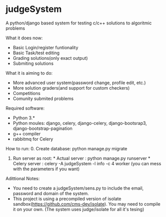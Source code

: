 # judgeSystem
A python/django based system for testing c/c++ solutions to algoritmic problems

What it does now:
  * Basic Login/register funtionality
  * Basic Task/test editing
  * Grading solutions(only exact output)
  * Submiting solutions

What it is aiming to do:
  * More advanced user system(password change, profile edit, etc.)
  * More solution graders(and support for custom checkers)
  * Competitions
  * Comunity submited problems

Required software:
  * Python 3.*
  * Python moules: django, celery, django-celery, django-bootsrap3, django-bootstrap-pagination
  * g++ compiler
  * rabbitmq for Celery

How to run:
  0. Create database: python manage.py migrate
  1. Run server as root:
    * Actual server : python manage.py runserver
    * Celery server : celery -A judgeSystem -l info -c 4 worker
      (you can mess with the parameters if you want) 

Adittional Notes:
  * You need to create a judgeSystem/sens.py to include the email, password and domain of the system.
  * This project is using a precompiled version of isolate sandbox(https://github.com/cms-dev/isolate). You may need
    to compile it on your own. (The system uses judge/isolate for all it's tesing)
